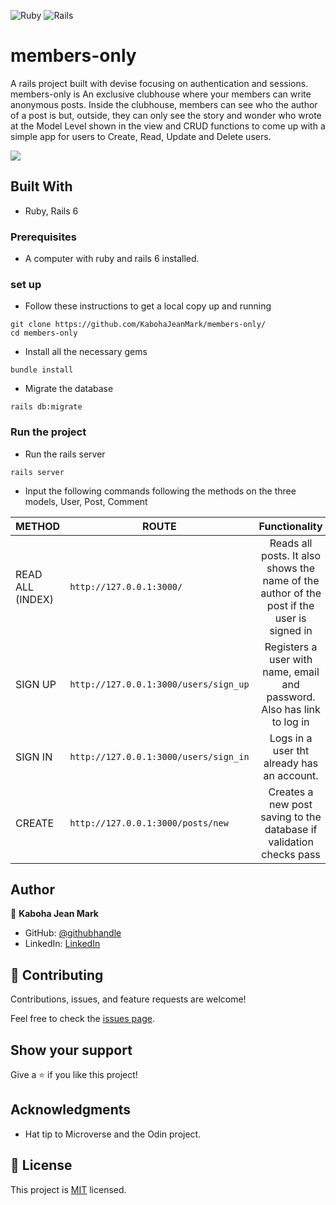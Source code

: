 <img alt="Ruby" src="https://img.shields.io/badge/ruby-%23CC342D.svg?&style=for-the-badge&logo=ruby&logoColor=white"/> <img alt="Rails" src="https://img.shields.io/badge/rails%20-%23CC0000.svg?&style=for-the-badge&logo=ruby-on-rails&logoColor=white"/>

# members-only

A rails project built with devise focusing on authentication and sessions. members-only is An exclusive clubhouse where your members can write anonymous posts. Inside the clubhouse, members can see who the author of a post is but, outside, they can only see the story and wonder who wrote at the Model Level shown in the view and CRUD functions to come up with a simple app for users to Create, Read, Update and Delete users.

![](https://img.shields.io/badge/Microverse-blueviolet)

## Built With
- Ruby, Rails 6

### Prerequisites
- A computer with ruby and rails 6 installed.

### set up 
- Follow these instructions to get a local copy up and running
```
git clone https://github.com/KabohaJeanMark/members-only/
cd members-only
```

- Install all the necessary gems
```
bundle install
```

- Migrate the database
```
rails db:migrate
```

### Run the project
- Run the rails server
```
rails server
```

- Input the following commands following the methods on the three models, User, Post, Comment

|METHOD   | ROUTE                                              | Functionality                               |                             
|--------------| -------------------------------------------------------|:-------------------------------------------:|
|    READ ALL (INDEX)     |```http://127.0.0.1:3000/``` |Reads all posts. It also shows the name of the author of the post if the user is signed in       |
|    SIGN UP      |```http://127.0.0.1:3000/users/sign_up```  |Registers a user with name, email and password. Also has link to log in            |
|    SIGN IN      |```http://127.0.0.1:3000/users/sign_in``` |Logs in a user tht already has an account.    |
|    CREATE      |```http://127.0.0.1:3000/posts/new```  | Creates a new post saving to the database if validation checks pass   |

## Author

👤 **Kaboha Jean Mark**

- GitHub: [@githubhandle](https://github.com/KabohaJeanMark)
- LinkedIn: [LinkedIn](https://www.linkedin.com/in/jean-mark-kaboha-software-engineer/)

## 🤝 Contributing

Contributions, issues, and feature requests are welcome!

Feel free to check the [issues page](https://github.com/KabohaJeanMark/micro-reddit/issues).

## Show your support

Give a ⭐️ if you like this project!

## Acknowledgments

- Hat tip to Microverse and the Odin project.

## 📝 License

This project is [MIT](./LICENSE) licensed.